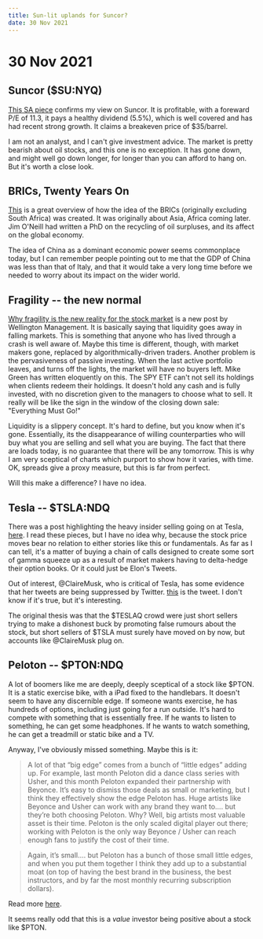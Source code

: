 ```yaml
---
title: Sun-lit uplands for Suncor?
date: 30 Nov 2021
---
```


# 30 Nov 2021

## Suncor ($SU:NYQ)

[This SA piece](https://seekingalpha.com/article/4472502-suncor-price-lagging-commodity-inflation-dividends-remain-attractive) confirms my view on Suncor.
It is profitable, with a foreward P/E of 11.3, it pays a healthy dividend (5.5%), which is well covered and has had recent strong growth.
It claims a breakeven price of $35/barrel.

I am not an analyst, and I can't give investment advice. 
The market is pretty bearish about oil stocks, and this one is no exception.
It has gone down, and might well go down longer, for longer than you can afford to hang on.
But it's worth a close look.

## BRICs, Twenty Years On

[This](https://adamtooze.substack.com/p/chartbook-55-brics-twenty-years-on?r=nmbt&utm_campaign=post&utm_medium=web&utm_source=copy) is a great overview of how the idea of the BRICs (originally excluding South Africa) was created.
It was originally about Asia, Africa coming later.
Jim O'Neill had written a PhD on the recycling of oil surpluses, and its affect on the global economy.

The idea of China as a dominant economic power seems commonplace today, but I can remember people pointing out to me that the GDP of China was less than that of Italy, and that it would take a very long time before we needed to worry about its impact on the wider world. 

## Fragility -- the new normal

[Why fragility is the new reality for the stock market](https://www.wellington.com/en-gb/insights/market-liquidity-concerns-causing-fragility-uk/) is a new post by Wellington Management.
It is basically saying that liquidity goes away in falling markets.
This is something that anyone who has lived through a crash is well aware of. 
Maybe this time is different, though, with market makers gone, replaced by algorithmically-driven traders. 
Another problem is the pervasiveness of passive investing.
When the last active portfolio leaves, and turns off the lights, the market will have no buyers left.
Mike Green has written eloquently on this. 
The SPY ETF can't not sell its holdings when clients redeem their holdings. It doesn't hold any cash and is fully invested, with no discretion given to the managers to choose what to sell. 
It really will be like the sign in the window of the closing down sale: "Everything Must Go!"

Liquidity is a slippery concept. 
It's hard to define, but you know when it's gone.
Essentially, its the disappearance of willing counterparties who will buy what you are selling and sell what you are buying.
The fact that there are loads today, is no guarantee that there will be any tomorrow.
This is why I am very sceptical of charts which purport to show how it varies, with time. OK, spreads give a proxy measure, but this is far from perfect.

Will this make a difference? I have no idea.

## Tesla -- $TSLA:NDQ

There was a post highlighting the heavy insider selling going on at Tesla, [here](https://seekingalpha.com/article/4472438-tesla-its-not-just-elon-musk-selling-other-insiders-are-dumping).
I read these pieces, but I have no idea why, because the stock price moves bear no relation to either stories like this or fundamentals.
As far as I can tell, it's a matter of buying a chain of calls designed to create some sort of gamma squeeze up as a result of market makers having to delta-hedge their option books.
Or it could just be Elon's Tweets. 

Out of interest, @ClaireMusk, who is critical of Tesla, has some evidence that her tweets are being suppressed by Twitter. 
[this](https://twitter.com/ClaireMusk/status/1465516278995632133?s=20) is the tweet. 
I don't know if it's true, but it's interesting.

The original thesis was that the $TESLAQ crowd were just short sellers trying to make a dishonest buck by promoting false rumours about the stock, but short sellers of $TSLA must surely have moved on by now, but accounts like @ClaireMusk plug on.

## Peloton  -- $PTON:NDQ

A lot of boomers like me are deeply, deeply sceptical of a stock like $PTON. 
It is a static exercise bike, with a iPad fixed to the handlebars.
It doesn't seem to have any discernible edge. 
If someone wants exercise, he has hundreds of options, including just going for a run outside. It's hard to compete with something that is essentially free. 
If he wants to listen to something, he can get some headphones.
If he wants to watch something, he can get a treadmill or static bike and a TV.

Anyway, I've obviously missed something. 
Maybe this is it:

> A lot of that “big edge” comes from a bunch of “little edges” adding up. For example, last month Peloton did a dance class series with Usher, and this month Peloton expanded their partnership with Beyonce. It’s easy to dismiss those deals as small or marketing, but I think they effectively show the edge Peloton has. Huge artists like Beyonce and Usher can work with any brand they want to…. but they’re both choosing Peloton. Why? Well, big artists most valuable asset is their time. Peloton is the only scaled digital player out there; working with Peloton is the only way Beyonce / Usher can reach enough fans to justify the cost of their time.

> Again, it’s small…. but Peloton has a bunch of those small little edges, and when you put them together I think they add up to a substantial moat (on top of having the best brand in the business, the best instructors, and by far the most monthly recurring subscription dollars).

Read more [here](https://yetanothervalueblog.substack.com/p/some-things-and-ideas-november-2021?r=nmbt&utm_campaign=post&utm_medium=web&utm_source=copy).

It seems really odd that this is a _value_ investor being positive about a stock like $PTON.
